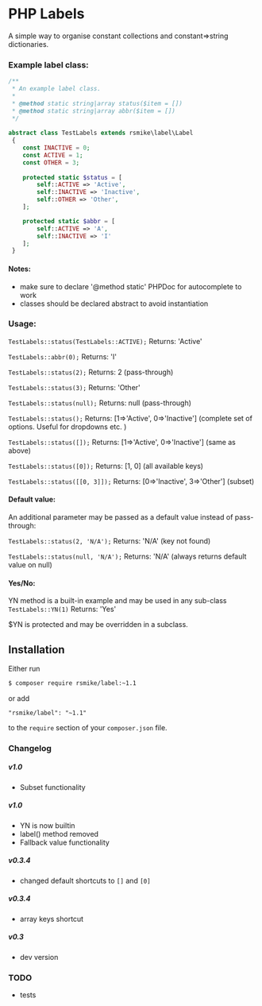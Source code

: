 # PHP Labels

A simple way to organise constant collections and constant=>string dictionaries.

### Example label class:
```php
/**
 * An example label class.
 *
 * @method static string|array status($item = [])
 * @method static string|array abbr($item = [])
 */
 
abstract class TestLabels extends rsmike\label\Label
 {
    const INACTIVE = 0;
    const ACTIVE = 1;
    const OTHER = 3;
    
    protected static $status = [
        self::ACTIVE => 'Active',
        self::INACTIVE => 'Inactive',
        self::OTHER => 'Other',
    ];

    protected static $abbr = [
        self::ACTIVE => 'A',
        self::INACTIVE => 'I'
    ];
 }
 ```

#### Notes:
* make sure to declare '@method static' PHPDoc for autocomplete to work
* classes should be declared abstract to avoid instantiation

### Usage:
`TestLabels::status(TestLabels::ACTIVE);` Returns: 'Active'

`TestLabels::abbr(0);` Returns: 'I'

`TestLabels::status(2);` Returns: 2 (pass-through)

`TestLabels::status(3);` Returns: 'Other'

`TestLabels::status(null);` Returns: null (pass-through)

`TestLabels::status();` Returns:  [1=>'Active', 0=>'Inactive'] (complete set of options. Useful for dropdowns etc. )

`TestLabels::status([]);` Returns: [1=>'Active', 0=>'Inactive']  (same as above)

`TestLabels::status([0]);` Returns: [1, 0] (all available keys)

`TestLabels::status([[0, 3]]);` Returns: [0=>'Inactive', 3=>'Other'] (subset)

#### Default value:

An additional parameter may be passed as a default value instead of pass-through:

`TestLabels::status(2, 'N/A');` Returns: 'N/A' (key not found)

`TestLabels::status(null, 'N/A');` Returns: 'N/A' (always returns default value on null)

#### Yes/No:

YN method is a built-in example and may be used in any sub-class
`TestLabels::YN(1)` Returns: 'Yes'

$YN is protected and may be overridden in a subclass.

## Installation

Either run
```bash
$ composer require rsmike/label:~1.1
```

or add
```
"rsmike/label": "~1.1"
```
to the `require` section of your `composer.json` file.

### Changelog
##### v1.0
* Subset functionality

##### v1.0
* YN is now builtin
* label() method removed
* Fallback value functionality

##### v0.3.4
* changed default shortcuts to `[]` and `[0]`
##### v0.3.4
* array keys shortcut
##### v0.3
* dev version

### TODO

 * tests